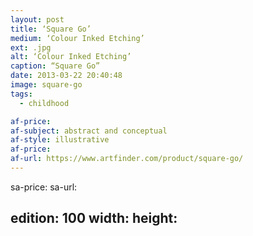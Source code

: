```yaml
---
layout: post
title: ‘Square Go’
medium: ‘Colour Inked Etching’
ext: .jpg
alt: ‘Colour Inked Etching’
caption: “Square Go”
date: 2013-03-22 20:40:48
image: square-go
tags:
  - childhood

af-price:
af-subject: abstract and conceptual
af-style: illustrative
af-price:
af-url: https://www.artfinder.com/product/square-go/
---
```



sa-price:
sa-url:

edition: 100
width: 
height: 
---

